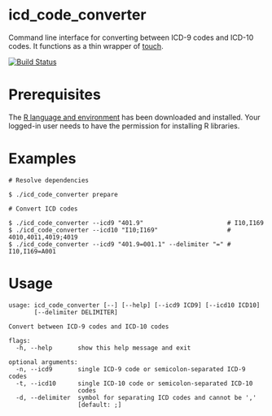# icd_code_converter
Command line interface for converting between ICD-9 codes and ICD-10 codes. It functions as a thin wrapper of [touch](https://CRAN.R-project.org/package=touch).

[![Build Status](https://github.com/baxtree/icd_code_converter/actions/workflows/main.yml/badge.svg?branch=main)](https://github.com/baxtree/icd_code_converter/actions/workflows/main.yml?query=branch%3Amain)

# Prerequisites
The [R language and environment](https://cloud.r-project.org/) has been downloaded and installed. Your logged-in user needs to have the permission for installing R libraries.

# Examples
```
# Resolve dependencies

$ ./icd_code_converter prepare
```
```
# Convert ICD codes

$ ./icd_code_converter --icd9 "401.9"                       # I10,I169
$ ./icd_code_converter --icd10 "I10;I169"                   # 4010,4011,4019;4019
$ ./icd_code_converter --icd9 "401.9=001.1" --delimiter "=" # I10,I169=A001
```

# Usage
```
usage: icd_code_converter [--] [--help] [--icd9 ICD9] [--icd10 ICD10]
       [--delimiter DELIMITER]

Convert between ICD-9 codes and ICD-10 codes

flags:
  -h, --help       show this help message and exit

optional arguments:
  -n, --icd9       single ICD-9 code or semicolon-separated ICD-9 codes
  -t, --icd10      single ICD-10 code or semicolon-separated ICD-10
                   codes
  -d, --delimiter  symbol for separating ICD codes and cannot be ','
                   [default: ;]
```